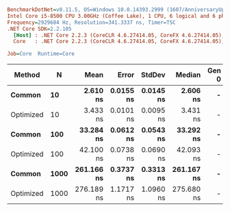 ``` ini

BenchmarkDotNet=v0.11.5, OS=Windows 10.0.14393.2999 (1607/AnniversaryUpdate/Redstone1)
Intel Core i5-8500 CPU 3.00GHz (Coffee Lake), 1 CPU, 6 logical and 6 physical cores
Frequency=2929684 Hz, Resolution=341.3337 ns, Timer=TSC
.NET Core SDK=2.2.105
  [Host] : .NET Core 2.2.3 (CoreCLR 4.6.27414.05, CoreFX 4.6.27414.05), 64bit RyuJIT
  Core   : .NET Core 2.2.3 (CoreCLR 4.6.27414.05, CoreFX 4.6.27414.05), 64bit RyuJIT

Job=Core  Runtime=Core  

```
|    Method |    N |       Mean |     Error |    StdDev |     Median | Gen 0 | Gen 1 | Gen 2 | Allocated |
|---------- |----- |-----------:|----------:|----------:|-----------:|------:|------:|------:|----------:|
|    **Common** |   **10** |   **2.610 ns** | **0.0155 ns** | **0.0145 ns** |   **2.606 ns** |     **-** |     **-** |     **-** |         **-** |
| Optimized |   10 |   3.433 ns | 0.0101 ns | 0.0095 ns |   3.431 ns |     - |     - |     - |         - |
|    **Common** |  **100** |  **33.284 ns** | **0.0612 ns** | **0.0543 ns** |  **33.292 ns** |     **-** |     **-** |     **-** |         **-** |
| Optimized |  100 |  42.100 ns | 0.0738 ns | 0.0690 ns |  42.093 ns |     - |     - |     - |         - |
|    **Common** | **1000** | **261.166 ns** | **0.3737 ns** | **0.3313 ns** | **261.167 ns** |     **-** |     **-** |     **-** |         **-** |
| Optimized | 1000 | 276.189 ns | 1.1717 ns | 1.0960 ns | 275.680 ns |     - |     - |     - |         - |
